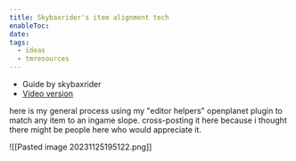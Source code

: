 ```yaml
---
title: Skybaxrider's item alignment tech
enableToc: 
date: 
tags:
  - ideas
  - tmresources
---
```

- Guide by skybaxrider
- [Video version](https://www.youtube.com/watch?v=BFpt_SpTjsc)

here is my general process using my "editor helpers" openplanet plugin to match any item to an ingame slope. cross-posting it here because i thought there might be people here who would appreciate it.

![[Pasted image 20231125195122.png]]